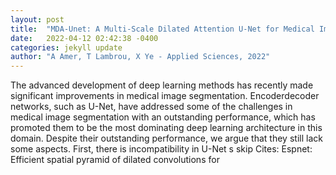 ```yaml
---
layout: post
title:  "MDA-Unet: A Multi-Scale Dilated Attention U-Net for Medical Image Segmentation"
date:   2022-04-12 02:42:38 -0400
categories: jekyll update
author: "A Amer, T Lambrou, X Ye - Applied Sciences, 2022"
---
```

The advanced development of deep learning methods has recently made significant improvements in medical image segmentation. Encoderdecoder networks, such as U-Net, have addressed some of the challenges in medical image segmentation with an outstanding performance, which has promoted them to be the most dominating deep learning architecture in this domain. Despite their outstanding performance, we argue that they still lack some aspects. First, there is incompatibility in U-Net s skip Cites: Espnet: Efficient spatial pyramid of dilated convolutions for